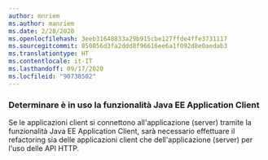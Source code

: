```yaml
---
author: mnriem
ms.author: manriem
ms.date: 2/28/2020
ms.openlocfilehash: 3eeb31648833a29b915cbe127ffde4ffe3731117
ms.sourcegitcommit: 850856d3fa2ddd8f96616ee6a1f092d8e0aedab3
ms.translationtype: HT
ms.contentlocale: it-IT
ms.lasthandoff: 09/17/2020
ms.locfileid: "90738502"
---
```

### <a name="determine-whether-the-java-ee-application-client-feature-is-in-use"></a>Determinare è in uso la funzionalità Java EE Application Client

Se le applicazioni client si connettono all'applicazione (server) tramite la funzionalità Java EE Application Client, sarà necessario effettuare il refactoring sia delle applicazioni client che dell'applicazione (server) per l'uso delle API HTTP.
